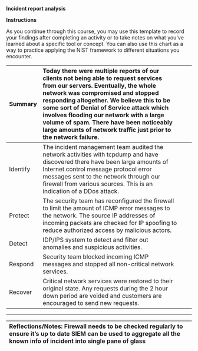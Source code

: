 **Incident report analysis**

**Instructions**

As you continue through this course, you may use this template to record your findings after completing an activity or to take notes on what you've learned about a specific tool or concept. You can also use this chart as a way to practice applying the NIST framework to different situations you encounter.

| Summary | Today there were multiple reports of our clients not being able to request services from our servers. Eventually, the whole network was compromised and stopped responding altogether. We believe this to be some sort of Denial of Service attack which involves flooding our network with a large volume of spam. There have been noticeably large amounts of network traffic just prior to the network failure.   |  |  |
| :---- | :---- | ----- | ----- |
| Identify | The incident management team audited the network activities with tcpdump and have discovered there have been large amounts of Internet control message protocol error messages sent to the network through our firewall from various sources. This is an indication of a DDos attack.  |  |  |
| Protect | The security team has reconfigured the firewall to limit the amount of ICMP error messages to the network. The source IP addresses of incoming packets are checked for IP spoofing to reduce authorized access by malicious actors. |  |  |
| Detect | IDP/IPS system to detect and filter out anomalies and suspicious activities.  |  |  |
| Respond | Security team blocked incoming ICMP messages and stopped all non-critical network services. |  |  |
| Recover | Critical network services were restored to their original state. Any requests during the 2 hour down period are voided and customers are encouraged to send new requests. |  |  |

---

| Reflections/Notes: Firewall needs to be checked regularly to ensure it’s up to date SIEM can be used to aggregate all the known info of incident into single pane of glass |
| :---- |

